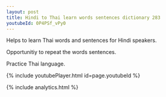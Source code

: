 ```yaml
---
layout: post
title: Hindi to Thai learn words sentences dictionary 283 
youtubeId: 0P4PSf_vPy0
---
```

 
 
Helps to learn Thai words and sentences for Hindi speakers.

Opportunitiy to repeat the words sentences. 

Practice Thai language. 
 
{% include youtubePlayer.html id=page.youtubeId %}
 
 
{% include analytics.html %}